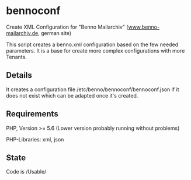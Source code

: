 # bennoconf

Create XML Configuration for "Benno Mailarchiv" (www.benno-mailarchiv.de, german site)

This script creates a benno.xml configuration based on the few needed
parameters. It is a base for create more complex configurations with more 
Tenants.

## Details

It creates a configuration file /etc/benno/bennoconf/bennoconf.json if
it does not exist which can be adapted once it's created.

## Requirements

PHP, Version >= 5.6 (Lower version probably running without problems)

PHP-Libraries: xml, json

## State

Code is /Usable/
